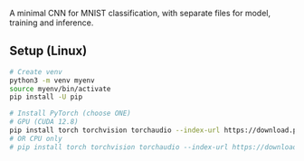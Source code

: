 A minimal CNN for MNIST classification, with separate files for model, training and inference.

## Setup (Linux)
```bash
# Create venv
python3 -m venv myenv
source myenv/bin/activate
pip install -U pip

# Install PyTorch (choose ONE)
# GPU (CUDA 12.8)
pip install torch torchvision torchaudio --index-url https://download.pytorch.org/whl/cu128
# OR CPU only
# pip install torch torchvision torchaudio --index-url https://download.pytorch.org/whl/cpu~
